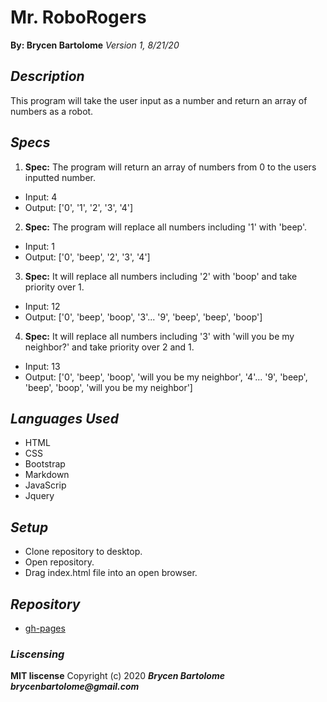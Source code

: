 # Mr. RoboRogers
**By: Brycen Bartolome**
_Version 1, 8/21/20_

## _Description_
This program will take the user input as a number and return an array of numbers as a robot.

## _Specs_
1. **Spec:** The program will return an array of numbers from 0 to the users inputted number.
  * Input: 4
  * Output: ['0', '1', '2', '3', '4']

2. **Spec:** The program will replace all numbers including '1' with 'beep'.
  * Input: 1
  * Output: ['0', 'beep', '2', '3', '4']

3. **Spec:** It will replace all numbers including '2' with 'boop' and take priority over 1.
  * Input: 12
  * Output: ['0', 'beep', 'boop', '3'... '9', 'beep', 'beep', 'boop']

4. **Spec:** It will replace all numbers including '3' with 'will you be my neighbor?' and take priority over 2 and 1.
  * Input: 13
  * Output: ['0', 'beep', 'boop', 'will you be my neighbor', '4'... '9', 'beep', 'beep', 'boop', 'will you be my neighbor']


## _Languages Used_
* HTML
* CSS
* Bootstrap
* Markdown
* JavaScrip
* Jquery

## _Setup_
* Clone repository to desktop.
* Open repository.
* Drag index.html file into an open browser.

## _Repository_
* [gh-pages](https://brycengit.github.io/roboRoger/)

### _Liscensing_
 **MIT liscense**
Copyright (c) 2020 **_Brycen Bartolome brycenbartolome@gmail.com_**
